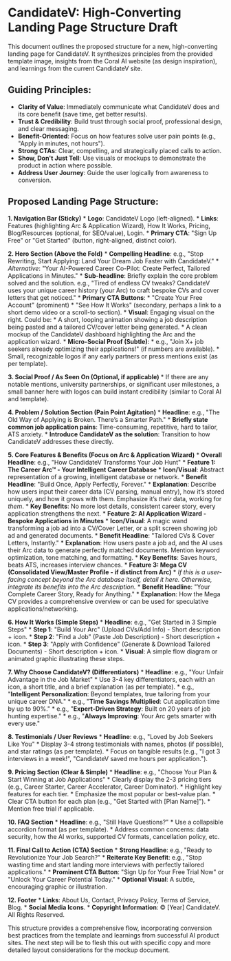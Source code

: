 # CandidateV: High-Converting Landing Page Structure Draft

This document outlines the proposed structure for a new, high-converting landing page for CandidateV. It synthesizes principles from the provided template image, insights from the Coral AI website (as design inspiration), and learnings from the current CandidateV site.

## Guiding Principles:

*   **Clarity of Value**: Immediately communicate what CandidateV does and its core benefit (save time, get better results).
*   **Trust & Credibility**: Build trust through social proof, professional design, and clear messaging.
*   **Benefit-Oriented**: Focus on how features solve user pain points (e.g., "Apply in minutes, not hours").
*   **Strong CTAs**: Clear, compelling, and strategically placed calls to action.
*   **Show, Don't Just Tell**: Use visuals or mockups to demonstrate the product in action where possible.
*   **Address User Journey**: Guide the user logically from awareness to conversion.

## Proposed Landing Page Structure:

**1. Navigation Bar (Sticky)**
    *   **Logo**: CandidateV Logo (left-aligned).
    *   **Links**: Features (highlighting Arc & Application Wizard), How It Works, Pricing, Blog/Resources (optional, for SEO/value), Login.
    *   **Primary CTA**: "Sign Up Free" or "Get Started" (button, right-aligned, distinct color).

**2. Hero Section (Above the Fold)**
    *   **Compelling Headline**: e.g., "Stop Rewriting, Start Applying: Land Your Dream Job Faster with CandidateV."
        *   *Alternative*: "Your AI-Powered Career Co-Pilot: Create Perfect, Tailored Applications in Minutes."
    *   **Sub-headline**: Briefly explain the core problem solved and the solution. e.g., "Tired of endless CV tweaks? CandidateV uses your unique career history (your Arc) to craft bespoke CVs and cover letters that get noticed."
    *   **Primary CTA Buttons**: 
        *   "Create Your Free Account" (prominent)
        *   "See How It Works" (secondary, perhaps a link to a short demo video or a scroll-to section).
    *   **Visual**: Engaging visual on the right. Could be:
        *   A short, looping animation showing a job description being pasted and a tailored CV/cover letter being generated.
        *   A clean mockup of the CandidateV dashboard highlighting the Arc and the application wizard.
    *   **Micro-Social Proof (Subtle)**: 
        *   e.g., "Join X+ job seekers already optimizing their applications!" (if numbers are available).
        *   Small, recognizable logos if any early partners or press mentions exist (as per template).

**3. Social Proof / As Seen On (Optional, if applicable)**
    *   If there are any notable mentions, university partnerships, or significant user milestones, a small banner here with logos can build instant credibility (similar to Coral AI and template).

**4. Problem / Solution Section (Pain Point Agitation)**
    *   **Headline**: e.g., "The Old Way of Applying is Broken. There’s a Smarter Path."
    *   **Briefly state common job application pains**: Time-consuming, repetitive, hard to tailor, ATS anxiety.
    *   **Introduce CandidateV as the solution**: Transition to how CandidateV addresses these directly.

**5. Core Features & Benefits (Focus on Arc & Application Wizard)**
    *   **Overall Headline**: e.g., "How CandidateV Transforms Your Job Hunt"
    *   **Feature 1: The Career Arc™ - Your Intelligent Career Database**
        *   **Icon/Visual**: Abstract representation of a growing, intelligent database or network.
        *   **Benefit Headline**: "Build Once, Apply Perfectly, Forever."
        *   **Explanation**: Describe how users input their career data (CV parsing, manual entry), how it’s stored uniquely, and how it grows with them. Emphasize it’s *their* data, working for *them*.
        *   **Key Benefits**: No more lost details, consistent career story, every application strengthens the next.
    *   **Feature 2: AI Application Wizard - Bespoke Applications in Minutes**
        *   **Icon/Visual**: A magic wand transforming a job ad into a CV/Cover Letter, or a split screen showing job ad and generated documents.
        *   **Benefit Headline**: "Tailored CVs & Cover Letters, Instantly."
        *   **Explanation**: How users paste a job ad, and the AI uses their Arc data to generate perfectly matched documents. Mention keyword optimization, tone matching, and formatting.
        *   **Key Benefits**: Saves hours, beats ATS, increases interview chances.
    *   **Feature 3: Mega CV (Consolidated View/Master Profile - if distinct from Arc)**
        *   *If this is a user-facing concept beyond the Arc database itself, detail it here. Otherwise, integrate its benefits into the Arc description.*
        *   **Benefit Headline**: "Your Complete Career Story, Ready for Anything."
        *   **Explanation**: How the Mega CV provides a comprehensive overview or can be used for speculative applications/networking.

**6. How It Works (Simple Steps)**
    *   **Headline**: e.g., "Get Started in 3 Simple Steps"
    *   **Step 1**: "Build Your Arc" (Upload CVs/Add Info) - Short description + icon.
    *   **Step 2**: "Find a Job" (Paste Job Description) - Short description + icon.
    *   **Step 3**: "Apply with Confidence" (Generate & Download Tailored Documents) - Short description + icon.
    *   **Visual**: A simple flow diagram or animated graphic illustrating these steps.

**7. Why Choose CandidateV? (Differentiators)**
    *   **Headline**: e.g., "Your Unfair Advantage in the Job Market"
    *   Use 3-4 key differentiators, each with an icon, a short title, and a brief explanation (as per template).
        *   e.g., "**Intelligent Personalization**: Beyond templates, true tailoring from your unique career DNA."
        *   e.g., "**Time Savings Multiplied**: Cut application time by up to 90%."
        *   e.g., "**Expert-Driven Strategy**: Built on 20 years of job hunting expertise."
        *   e.g., "**Always Improving**: Your Arc gets smarter with every use."

**8. Testimonials / User Reviews**
    *   **Headline**: e.g., "Loved by Job Seekers Like You"
    *   Display 3-4 strong testimonials with names, photos (if possible), and star ratings (as per template).
    *   Focus on tangible results (e.g., "I got 3 interviews in a week!", "CandidateV saved me hours per application.").

**9. Pricing Section (Clear & Simple)**
    *   **Headline**: e.g., "Choose Your Plan & Start Winning at Job Applications"
    *   Clearly display the 2-3 pricing tiers (e.g., Career Starter, Career Accelerator, Career Dominator).
    *   Highlight key features for each tier.
    *   Emphasize the most popular or best-value plan.
    *   Clear CTA button for each plan (e.g., "Get Started with [Plan Name]").
    *   Mention free trial if applicable.

**10. FAQ Section**
    *   **Headline**: e.g., "Still Have Questions?"
    *   Use a collapsible accordion format (as per template).
    *   Address common concerns: data security, how the AI works, supported CV formats, cancellation policy, etc.

**11. Final Call to Action (CTA) Section**
    *   **Strong Headline**: e.g., "Ready to Revolutionize Your Job Search?"
    *   **Reiterate Key Benefit**: e.g., "Stop wasting time and start landing more interviews with perfectly tailored applications."
    *   **Prominent CTA Button**: "Sign Up for Your Free Trial Now" or "Unlock Your Career Potential Today."
    *   **Optional Visual**: A subtle, encouraging graphic or illustration.

**12. Footer**
    *   **Links**: About Us, Contact, Privacy Policy, Terms of Service, Blog.
    *   **Social Media Icons**.
    *   **Copyright Information**: © [Year] CandidateV. All Rights Reserved.

This structure provides a comprehensive flow, incorporating conversion best practices from the template and learnings from successful AI product sites. The next step will be to flesh this out with specific copy and more detailed layout considerations for the mockup document.
